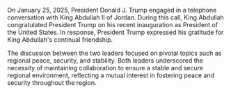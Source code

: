 On January 25, 2025, President Donald J. Trump engaged in a telephone conversation with King Abdullah II of Jordan. During this call, King Abdullah congratulated President Trump on his recent inauguration as President of the United States. In response, President Trump expressed his gratitude for King Abdullah's continual friendship. 

The discussion between the two leaders focused on pivotal topics such as regional peace, security, and stability. Both leaders underscored the necessity of maintaining collaboration to ensure a stable and secure regional environment, reflecting a mutual interest in fostering peace and security throughout the region.